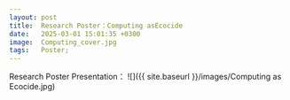 ```yaml
---
layout: post
title:  Research Poster：Computing asEcocide
date:   2025-03-01 15:01:35 +0300
image:  Computing_cover.jpg
tags:   Poster;
---
```

Research Poster Presentation：
![]({{ site.baseurl }}/images/Computing as Ecocide.jpg) 
